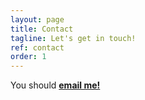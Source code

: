 ```yaml
---
layout: page
title: Contact
tagline: Let's get in touch!
ref: contact
order: 1
---
```


You should **[email me!](mailto:amangrg96@gmail.com)**

